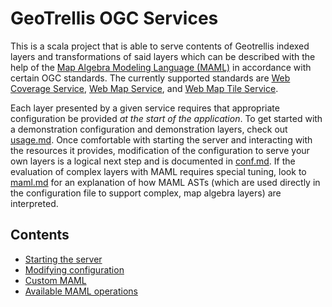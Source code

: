 # GeoTrellis OGC Services

This is a scala project that is able to serve contents of Geotrellis
indexed layers and transformations of said layers which can be described
with the help of the
[Map Algebra Modeling Language (MAML)](https://github.com/geotrellis/maml)
in accordance with certain OGC standards. The currently supported standards
are [Web Coverage Service](http://www.opengeospatial.org/standards/wcs),
[Web Map Service](https://www.opengeospatial.org/standards/wms),
and [Web Map Tile Service](https://www.opengeospatial.org/standards/wmts).

Each layer presented by a given service requires that appropriate
configuration be provided *at the start of the application*. To get
started with a demonstration configuration and demonstration layers,
check out [usage.md](./usage.md). Once comfortable with starting the
server and interacting with the resources it provides, modification
of the configuration to serve your own layers is a logical next step
and is documented in [conf.md](./conf.md). If the evaluation
of complex layers with MAML requires special tuning, look to
[maml.md](./maml.md) for an explanation of how MAML ASTs (which are
used directly in the configuration file to support complex, map algebra
layers) are interpreted.

## Contents

- [Starting the server](usage.md)
- [Modifying configuration](conf.md)
- [Custom MAML](maml.md)
- [Available MAML operations](maml-operations.md)
